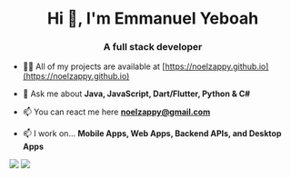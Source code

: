 <h1 align="center">Hi 👋, I'm Emmanuel Yeboah</h1>
<h3 align="center">A full stack developer</h3>

- 👨‍💻 All of my projects are available at [https://noelzappy.github.io](https://noelzappy.github.io)

- 💬 Ask me about **Java, JavaScript, Dart/Flutter, Python & C#**

- 📫 You can react me here **noelzappy@gmail.com**

- 📫 I work on... **Mobile Apps, Web Apps, Backend APIs, and Desktop Apps**


![](https://komarev.com/ghpvc/?username=noelzappy)  [![](https://wakatime.com/badge/user/2ea7f4b7-2f3a-477d-8f61-a0ecd3770f08.svg)](https://wakatime.com/@2ea7f4b7-2f3a-477d-8f61-a0ecd3770f08)
